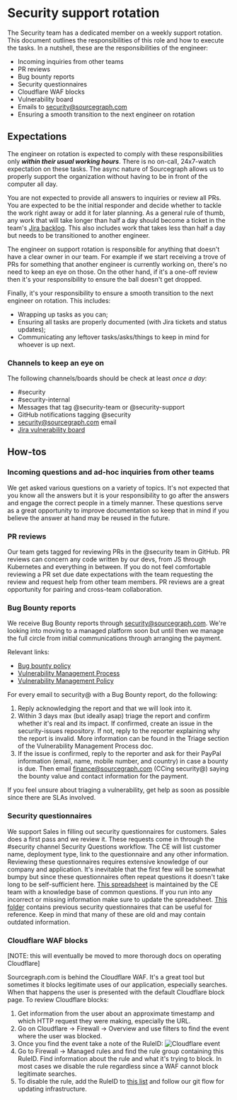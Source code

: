 # Security support rotation

The Security team has a dedicated member on a weekly support rotation. This document outlines the responsibilities of this role and how to execute the tasks. In a nutshell, these are the responsibilities of the engineer:

- Incoming inquiries from other teams
- PR reviews
- Bug bounty reports
- Security questionnaires
- Cloudflare WAF blocks
- Vulnerability board
- Emails to security@sourcegraph.com
- Ensuring a smooth transition to the next engineer on rotation

## Expectations

The engineer on rotation is expected to comply with these responsibilities only **_within their usual working hours_**. There is no on-call, 24x7-watch expectation on these tasks. The async nature of Sourcegraph allows us to properly support the organization without having to be in front of the computer all day.

You are not expected to provide all answers to inquiries or review all PRs. You are expected to be the initial responder and decide whether to tackle the work right away or add it for later planning. As a general rule of thumb, any work that will take longer than half a day should become a ticket in the team's [Jira backlog](https://sourcegraph.atlassian.net/secure/RapidBoard.jspa?rapidView=4&projectKey=SECURITY&selectedIssue=SECURITY-51). This also includes work that takes less than half a day but needs to be transitioned to another engineer.

The engineer on support rotation is responsible for anything that doesn't have a clear owner in our team. For example if we start receiving a trove of PRs for something that another engineer is currently working on, there's no need to keep an eye on those. On the other hand, if it's a one-off review then it's your responsibility to ensure the ball doesn't get dropped.

Finally, it's your responsibility to ensure a smooth transition to the next engineer on rotation. This includes:

- Wrapping up tasks as you can;
- Ensuring all tasks are properly documented (with Jira tickets and status updates);
- Communicating any leftover tasks/asks/things to keep in mind for whoever is up next.

### Channels to keep an eye on

The following channels/boards should be check at least _once a day_:

- #security
- #security-internal
- Messages that tag @security-team or @security-support
- GitHub notifications tagging @security
- security@sourcegraph.com email
- [Jira vulnerability board](https://sourcegraph.atlassian.net/jira/software/c/projects/VUL/boards/10)

## How-tos

### Incoming questions and ad-hoc inquiries from other teams

We get asked various questions on a variety of topics. It's not expected that you know all the answers but it is your responsibility to go after the answers and engage the correct people in a timely manner.
These questions serve as a great opportunity to improve documentation so keep that in mind if you believe the answer at hand may be reused in the future.

### PR reviews

Our team gets tagged for reviewing PRs in the @security team in GitHub. PR reviews can concern any code written by our devs, from JS through Kubernetes and everything in between. If you do not feel comfortable reviewing a PR set due date expectations with the team requesting the review and request help from other team members. PR reviews are a great opportunity for pairing and cross-team collaboration.

### Bug Bounty reports

We receive Bug Bounty reports through security@sourcegraph.com. We're looking into moving to a managed platform soon but until then we manage the full circle from initial communications through arranging the payment.

Relevant links:
- [Bug bounty policy](reporting-vulnerabilities.md)
- [Vulnerability Management Process](https://docs.google.com/document/d/1kz_OPNjbwGAdCOmFAj2l6RkweFqJQNwV9pLfrzMhD-o/edit#heading=h.xi1of12kq9by)
- [Vulnerability Management Policy](https://docs.google.com/document/d/1kz_OPNjbwGAdCOmFAj2l6RkweFqJQNwV9pLfrzMhD-o/edit#heading=h.xi1of12kq9by)

For every email to security@ with a Bug Bounty report, do the following:

1. Reply acknowledging the report and that we will look into it.
2. Within 3 days max (but ideally asap) triage the report and confirm whether it's real and its impact. If confirmed, create an issue in the security-issues repository. If not, reply to the reporter explaining why the report is invalid. More information can be found in the Triage section of the Vulnerability Management Process doc.
3. If the issue is confirmed, reply to the reporter and ask for their PayPal information (email, name, mobile number, and country) in case a bounty is due. Then email finance@sourcegraph.com (CCing security@) saying the bounty value and contact information for the payment.

If you feel unsure about triaging a vulnerability, get help as soon as possible since there are SLAs involved.

### Security questionnaires

We support Sales in filling out security questionnaires for customers. Sales does a first pass and we review it. These requests come in through the #security channel Security Questions workflow. The CE will list customer name, deployment type, link to the questionnaire and any other information.
Reviewing these questionnaires requires extensive knowledge of our company and application. It's inevitable that the first few will be somewhat bumpy but since these questionnaires often repeat questions it doesn't take long to be self-sufficient here.
[This spreadsheet](https://docs.google.com/spreadsheets/d/1xtjGzKExX9bEYBrsSyOcHFa-rm0SmB53hWnDKueVJjI/edit#gid=1823332226) is maintained by the CE team with a knowledge base of common questions. If you run into any incorrect or missing information make sure to update the spreadsheet. [This folder](https://drive.google.com/drive/folders/11X8xoX9lK7aHY-UqZQIwQl_aQ8NQFu1D) contains previous security questionnaires that can be useful for reference. Keep in mind that many of these are old and may contain outdated information.

### Cloudflare WAF blocks

[NOTE: this will eventually be moved to more thorough docs on operating Cloudflare]

Sourcegraph.com is behind the Cloudflare WAF. It's a great tool but sometimes it blocks legitimate uses of our application, especially searches. When that happens the user is presented with the default Cloudflare block page. To review Cloudflare blocks:

1. Get information from the user about an approximate timestamp and which HTTP request they were making, especially the URL.
2. Go on Cloudflare -> Firewall -> Overview and use filters to find the event where the user was blocked.
3. Once you find the event take a note of the RuleID:
   ![Cloudflare event](https://storage.googleapis.com/sourcegraph-assets/cloudflare-waf-block-1.png)
4. Go to Firewall -> Managed rules and find the rule group containing this RuleID. Find information about the rule and what it's trying to block. In most cases we disable the rule regardless since a WAF cannot block legitimate searches.
5. To disable the rule, add the RuleID to [this list](https://github.com/sourcegraph/infrastructure/blob/main/dns/variables.tf#L1) and follow our git flow for updating infrastructure.
